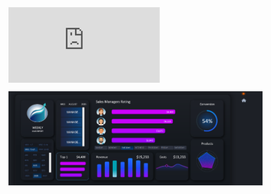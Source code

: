![CV](https://github.com/NavneetTiwari07/My-Portfolio/blob/main/NAVNEET(Resume).pdf)

![dashboard](https://github.com/NavneetTiwari07/My-Portfolio/blob/main/img/Meeting%20Planner%20Dashboard/Screenshot%202025-08-14%20204027.png)
